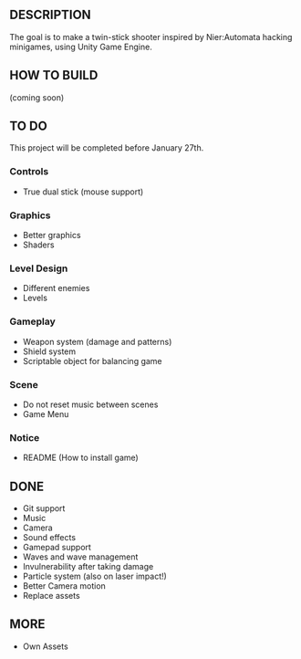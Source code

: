 ## DESCRIPTION
The goal is to make a twin-stick shooter inspired by Nier:Automata hacking minigames, using Unity Game Engine.

## HOW TO BUILD
(coming soon)

## TO DO
This project will be completed before January 27th.

### Controls
* True dual stick (mouse support)

### Graphics
* Better graphics
* Shaders

### Level Design
* Different enemies
* Levels

### Gameplay
* Weapon system (damage and patterns)
* Shield system
* Scriptable object for balancing game

### Scene
* Do not reset music between scenes
* Game Menu

### Notice
* README (How to install game)

## DONE
* Git support
* Music
* Camera
* Sound effects
* Gamepad support
* Waves and wave management
* Invulnerability after taking damage
* Particle system (also on laser impact!)
* Better Camera motion
* Replace assets

## MORE
* Own Assets
